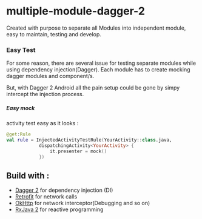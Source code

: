 # multiple-module-dagger-2

Created with purpose to separate all Modules into independent module, easy to maintain, testing and develop.

### Easy Test
For some reason, there are several issue for testing separate modules while using dependency injection(Dagger). Each module has to create mocking dagger modules and component/s.

But, with Dagger 2 Android all the pain setup could be gone by simpy intercept the injection process.

##### Easy mock
activity test easy as it looks : 
```kotlin
@get:Rule
val rule = InjectedActivityTestRule(YourActivity::class.java,
            dispatchingActivity<YourActivity> {
                it.presenter = mock()
            })
```



## Build with :  
- [Dagger 2](https://github.com/google/dagger) for dependency injection (DI)
- [Retrofit](https://square.github.io/retrofit/) for network calls
- [OkHttp](http://square.github.io/okhttp/) for network interceptor(Debugging and so on)
- [RxJava 2](https://github.com/ReactiveX/RxJava/wiki/What's-different-in-2.0) for reactive programming
